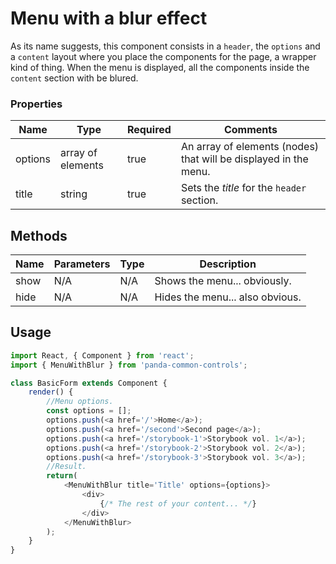 # Menu with a blur effect

As its name suggests, this component consists in a ``header``, the ``options`` and a ``content`` layout where you place the components for the page, a wrapper kind of thing. When the menu is displayed, all the components inside the ``content`` section with be blured.

### Properties

| Name      | Type              | Required | Comments |
| ----------|-------------------|----------|----------|
| options   | array of elements | true     | An array of elements (nodes) that will be displayed in the menu. |
| title     | string | true     | Sets the _title_ for the ``header`` section. |

## Methods

| Name | Parameters | Type | Description |
|------|------------|------|-------------|
| show | N/A        | N/A  | Shows the menu... obviously. |
| hide | N/A        | N/A  | Hides the menu... also obvious. |

## Usage

```javascript
import React, { Component } from 'react';
import { MenuWithBlur } from 'panda-common-controls';

class BasicForm extends Component {
    render() {
        //Menu options.
        const options = [];
        options.push(<a href='/'>Home</a>);
        options.push(<a href='/second'>Second page</a>);
        options.push(<a href='/storybook-1'>Storybook vol. 1</a>);
        options.push(<a href='/storybook-2'>Storybook vol. 2</a>);
        options.push(<a href='/storybook-3'>Storybook vol. 3</a>);
        //Result.
        return(
            <MenuWithBlur title='Title' options={options}>
                <div>
                    {/* The rest of your content... */}
                </div>
            </MenuWithBlur>
        );
    }
}
```
